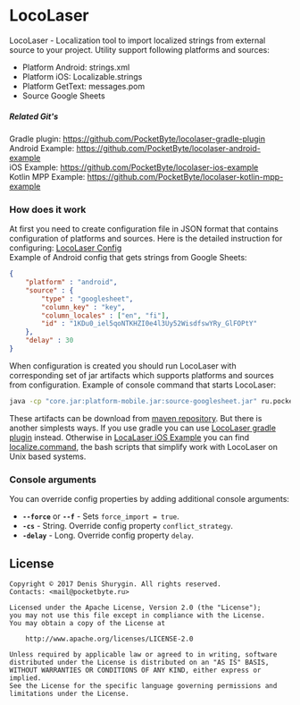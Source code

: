 # LocoLaser
LocoLaser - Localization tool to import localized strings from external source to your project. Utility support following platforms and sources:
- Platform Android: strings.xml
- Platform iOS: Localizable.strings
- Platform GetText: messages.pom
- Source Google Sheets


##### Related Git's
Gradle plugin: https://github.com/PocketByte/locolaser-gradle-plugin<br>
Android Example: https://github.com/PocketByte/locolaser-android-example<br>
iOS Example: https://github.com/PocketByte/locolaser-ios-example<br>
Kotlin MPP Example: https://github.com/PocketByte/locolaser-kotlin-mpp-example
### How does it work
At first you need to create configuration file in JSON format that contains configuration of platforms and sources. Here is the detailed instruction for configuring: [LocoLaser Config](docs/config.md)<br>
Example of Android config that gets strings from Google Sheets:
```json
{
    "platform" : "android",
    "source" : {
        "type" : "googlesheet",
        "column_key" : "key",
        "column_locales" : ["en", "fi"],
        "id" : "1KDu0_iel5qoNTKHZI0e4l3Uy52WisdfswYRy_GlFOPtY"
    },
    "delay" : 30
}
```
When configuration is created you should run LocoLaser with corresponding set of jar artifacts which supports platforms and sources from configuration.
Example of console command that starts LocoLaser:
``` Bash
java -cp "core.jar:platform-mobile.jar:source-googlesheet.jar" ru.pocketbyte.locolaser.Main "localization_config.json"
```
These artifacts can be download from [maven repository](https://bintray.com/pocketbyte/maven). But there is another simplests ways. If you use gradle you can use [LocoLaser gradle plugin](https://github.com/PocketByte/locolaser-gradle-plugin) instead. Otherwise in [LocaLaser iOS Example](https://github.com/PocketByte/locolaser-ios-example/) you can find [localize.command](https://github.com/PocketByte/locolaser-ios-example/blob/master/locloaser-example-ios/localize.command), the bash scripts that simplify work with LocoLaser on Unix based systems.

### Console arguments
You can override config properties by adding additional console arguments:
- **`--force`** or **`--f`** - Sets `force_import = true`.
- **`-cs`** - String. Override config property `conflict_strategy`.
- **`-delay`** - Long. Override config property `delay`.

## License
```
Copyright © 2017 Denis Shurygin. All rights reserved.
Contacts: <mail@pocketbyte.ru>

Licensed under the Apache License, Version 2.0 (the "License");
you may not use this file except in compliance with the License.
You may obtain a copy of the License at

    http://www.apache.org/licenses/LICENSE-2.0

Unless required by applicable law or agreed to in writing, software
distributed under the License is distributed on an "AS IS" BASIS,
WITHOUT WARRANTIES OR CONDITIONS OF ANY KIND, either express or implied.
See the License for the specific language governing permissions and
limitations under the License.
```
